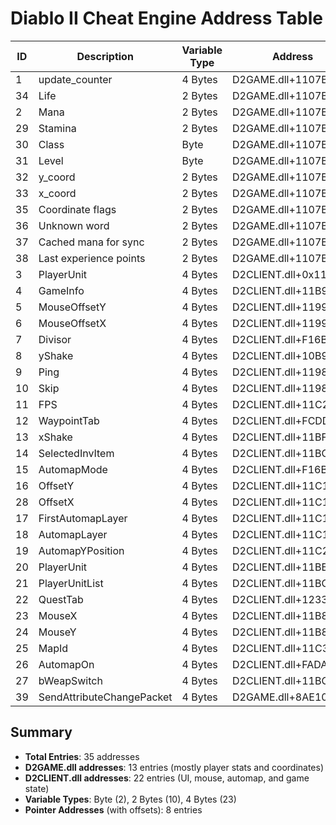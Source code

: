 # Diablo II Cheat Engine Address Table

| ID | Description | Variable Type | Address | Offset | Signed | Hex |
|----|-------------|---------------|---------|--------|--------|-----|
| 1 | update_counter | 4 Bytes | D2GAME.dll+1107B8 | 48C | No | No |
| 34 | Life | 2 Bytes | D2GAME.dll+1107B8 | 490 | No | No |
| 2 | Mana | 2 Bytes | D2GAME.dll+1107B8 | 492 | No | No |
| 29 | Stamina | 2 Bytes | D2GAME.dll+1107B8 | 494 | No | No |
| 30 | Class | Byte | D2GAME.dll+1107B8 | 496 | No | No |
| 31 | Level | Byte | D2GAME.dll+1107B8 | 497 | No | No |
| 32 | y_coord | 2 Bytes | D2GAME.dll+1107B8 | 498 | No | No |
| 33 | x_coord | 2 Bytes | D2GAME.dll+1107B8 | 49A | No | No |
| 35 | Coordinate flags | 2 Bytes | D2GAME.dll+1107B8 | 49C | No | No |
| 36 | Unknown word | 2 Bytes | D2GAME.dll+1107B8 | 49E | No | No |
| 37 | Cached mana for sync | 2 Bytes | D2GAME.dll+1107B8 | 4A0 | No | No |
| 38 | Last experience points | 2 Bytes | D2GAME.dll+1107B8 | 4A2 | No | No |
| 3 | PlayerUnit | 4 Bytes | D2CLIENT.dll+0x11BBFC | 0 | No | No |
| 4 | GameInfo | 4 Bytes | D2CLIENT.dll+11B980 | 0 | No | No |
| 5 | MouseOffsetY | 4 Bytes | D2CLIENT.dll+11995C | - | Yes | No |
| 6 | MouseOffsetX | 4 Bytes | D2CLIENT.dll+119960 | - | Yes | No |
| 7 | Divisor | 4 Bytes | D2CLIENT.dll+F16B0 | - | Yes | No |
| 8 | yShake | 4 Bytes | D2CLIENT.dll+10B9DC | - | Yes | No |
| 9 | Ping | 4 Bytes | D2CLIENT.dll+119804 | - | No | No |
| 10 | Skip | 4 Bytes | D2CLIENT.dll+119810 | - | No | No |
| 11 | FPS | 4 Bytes | D2CLIENT.dll+11C2AC | - | No | No |
| 12 | WaypointTab | 4 Bytes | D2CLIENT.dll+FCDD6 | - | No | No |
| 13 | xShake | 4 Bytes | D2CLIENT.dll+11BF00 | - | Yes | No |
| 14 | SelectedInvItem | 4 Bytes | D2CLIENT.dll+11BC38 | 0 | No | No |
| 15 | AutomapMode | 4 Bytes | D2CLIENT.dll+F16B0 | - | Yes | No |
| 16 | OffsetY | 4 Bytes | D2CLIENT.dll+11C1F8 | - | Yes | No |
| 28 | OffsetX | 4 Bytes | D2CLIENT.dll+11C1FC | - | Yes | No |
| 17 | FirstAutomapLayer | 4 Bytes | D2CLIENT.dll+11C1C0 | 0 | No | No |
| 18 | AutomapLayer | 4 Bytes | D2CLIENT.dll+11C1C4 | 0 | No | No |
| 19 | AutomapYPosition | 4 Bytes | D2CLIENT.dll+11C21C | - | Yes | No |
| 20 | PlayerUnit | 4 Bytes | D2CLIENT.dll+11BBFC | 0 | No | No |
| 21 | PlayerUnitList | 4 Bytes | D2CLIENT.dll+11BC14 | 0 | No | No |
| 22 | QuestTab | 4 Bytes | D2CLIENT.dll+123395 | - | No | No |
| 23 | MouseX | 4 Bytes | D2CLIENT.dll+11B828 | - | No | No |
| 24 | MouseY | 4 Bytes | D2CLIENT.dll+11B824 | - | No | No |
| 25 | MapId | 4 Bytes | D2CLIENT.dll+11C3BC | - | No | No |
| 26 | AutomapOn | 4 Bytes | D2CLIENT.dll+FADA8 | - | No | No |
| 27 | bWeapSwitch | 4 Bytes | D2CLIENT.dll+11BC94 | - | No | No |
| 39 | SendAttributeChangePacket | 4 Bytes | D2GAME.dll+8AE10 | - | No | Yes |

## Summary
- **Total Entries**: 35 addresses
- **D2GAME.dll addresses**: 13 entries (mostly player stats and coordinates)
- **D2CLIENT.dll addresses**: 22 entries (UI, mouse, automap, and game state)
- **Variable Types**: Byte (2), 2 Bytes (10), 4 Bytes (23)
- **Pointer Addresses** (with offsets): 8 entries